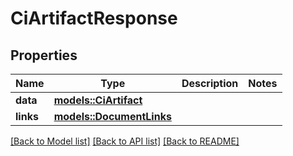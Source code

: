 # CiArtifactResponse

## Properties

Name | Type | Description | Notes
------------ | ------------- | ------------- | -------------
**data** | [**models::CiArtifact**](CiArtifact.md) |  | 
**links** | [**models::DocumentLinks**](DocumentLinks.md) |  | 

[[Back to Model list]](../README.md#documentation-for-models) [[Back to API list]](../README.md#documentation-for-api-endpoints) [[Back to README]](../README.md)


